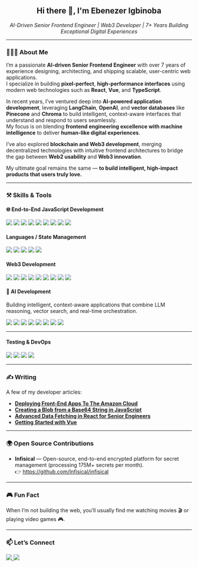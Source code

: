 <h2 align="center">Hi there 👋, I'm Ebenezer Igbinoba</h2>
<p align="center">
  <em>AI-Driven Senior Frontend Engineer | Web3 Developer | 7+ Years Building Exceptional Digital Experiences</em>
</p>

---

### 👨🏽‍💻 About Me

I’m a passionate **AI-driven Senior Frontend Engineer** with over 7 years of experience designing, architecting, and shipping scalable, user-centric web applications.  
I specialize in building **pixel-perfect**, **high-performance interfaces** using modern web technologies such as **React**, **Vue**, and **TypeScript**.

In recent years, I’ve ventured deep into **AI-powered application development**, leveraging **LangChain**, **OpenAI**, and **vector databases** like **Pinecone** and **Chroma** to build intelligent, context-aware interfaces that understand and respond to users seamlessly.  
My focus is on blending **frontend engineering excellence with machine intelligence** to deliver **human-like digital experiences**.

I’ve also explored **blockchain and Web3 development**, merging decentralized technologies with intuitive frontend architectures to bridge the gap between **Web2 usability** and **Web3 innovation**.

My ultimate goal remains the same — **to build intelligent, high-impact products that users truly love.**

---

### ⚒️ Skills & Tools

#### 🌐 **End-to-End JavaScript Development**
<p>
  <img src="https://img.shields.io/badge/React-20232A?style=for-the-badge&logo=react&logoColor=61DAFB" />
  <img src="https://img.shields.io/badge/Next.js-000?style=for-the-badge&logo=Next.js&logoColor=white" />
  <img src="https://img.shields.io/badge/Vue.js-35495E?style=for-the-badge&logo=vue.js&logoColor=4FC08D" />
  <img src="https://img.shields.io/badge/Angular-DD0031?style=for-the-badge&logo=angular&logoColor=white" />
  <img src="https://img.shields.io/badge/Tailwind-06B6D4?style=for-the-badge&logo=tailwindcss&logoColor=white" />
  <img src="https://img.shields.io/badge/Node.js-43853D?style=for-the-badge&logo=node.js&logoColor=white" />
  <img src="https://img.shields.io/badge/Express-000?style=for-the-badge&logo=express&logoColor=white" />
  <img src="https://img.shields.io/badge/PostgreSQL-336791?style=for-the-badge&logo=postgresql&logoColor=white" />
  <img src="https://img.shields.io/badge/MongoDB-47A248?style=for-the-badge&logo=mongodb&logoColor=white" />
</p>

#### **Languages / State Management**
<p>
  <img src="https://img.shields.io/badge/TypeScript-3178C6?style=for-the-badge&logo=typescript&logoColor=white" />
  <img src="https://img.shields.io/badge/JavaScript-F7DF1E?style=for-the-badge&logo=javascript&logoColor=black" />
  <img src="https://img.shields.io/badge/Redux-764ABC?style=for-the-badge&logo=redux&logoColor=white" />
  <img src="https://img.shields.io/badge/Pinia-ffe390?style=for-the-badge&logo=pinia&logoColor=black" />
  <img src="https://img.shields.io/badge/Zustand-000?style=for-the-badge&logo=Zustand&logoColor=white" />
</p>

#### **Web3 Development**
<p>
  <img src="https://img.shields.io/badge/Solidity-363636?style=for-the-badge&logo=solidity&logoColor=white" />
  <img src="https://img.shields.io/badge/Foundry-000?style=for-the-badge&logo=foundry&logoColor=white" />
  <img src="https://img.shields.io/badge/Hardhat-FCC72E?style=for-the-badge&logo=hardhat&logoColor=black" />
  <img src="https://img.shields.io/badge/Remix-2c2c2c?style=for-the-badge&logo=remix&logoColor=white" />
  <img src="https://img.shields.io/badge/Ethers.js-3C873A?style=for-the-badge&logo=ethereum&logoColor=white" />
  <img src="https://img.shields.io/badge/Web3.js-F16822?style=for-the-badge&logo=web3.js&logoColor=white" />
  <img src="https://img.shields.io/badge/Wagmi-E3E3E3?style=for-the-badge&logo=ethereum&logoColor=black" />
  <img src="https://img.shields.io/badge/MetaMask-f6851b?style=for-the-badge&logo=metamask&logoColor=white" />
  <img src="https://img.shields.io/badge/OpenZeppelin-afb5d3?style=for-the-badge&logo=openzeppelin&logoColor=black" />
</p>

#### 🧠 **AI Development**
Building intelligent, context-aware applications that combine LLM reasoning, vector search, and real-time orchestration.

<p>
  <img src="https://img.shields.io/badge/LangChain-1C1C1C?style=for-the-badge&logo=langchain&logoColor=white" />
  <img src="https://img.shields.io/badge/OpenAI-412991?style=for-the-badge&logo=openai&logoColor=white" />
  <img src="https://img.shields.io/badge/Pinecone-0088FF?style=for-the-badge&logo=pinecone&logoColor=white" />
  <img src="https://img.shields.io/badge/ChromaDB-9C27B0?style=for-the-badge&logo=database&logoColor=white" />
  <img src="https://img.shields.io/badge/Redis-D82C20?style=for-the-badge&logo=redis&logoColor=white" />
  <img src="https://img.shields.io/badge/Python-3776AB?style=for-the-badge&logo=python&logoColor=white" />
  <img src="https://img.shields.io/badge/Flask-000000?style=for-the-badge&logo=flask&logoColor=white" />
  <img src="https://img.shields.io/badge/Celery-37814A?style=for-the-badge&logo=celery&logoColor=white" />
</p>

---

#### **Testing & DevOps**
<p>
  <img src="https://img.shields.io/badge/Jest-C21325?style=for-the-badge&logo=jest&logoColor=white" />
  <img src="https://img.shields.io/badge/Cypress-17202C?style=for-the-badge&logo=cypress&logoColor=white" />
  <img src="https://img.shields.io/badge/GitHub_Actions-2088FF?style=for-the-badge&logo=github-actions&logoColor=white" />
  <img src="https://img.shields.io/badge/Docker-2496ED?style=for-the-badge&logo=docker&logoColor=white" />
</p>

---

### ✍️ Writing

A few of my developer articles:
- **[Deploying Front-End Apps To The Amazon Cloud](https://blog.openreplay.com/deploying-front-end-apps-to-the-amazon-cloud/)**
- **[Creating a Blob from a Base64 String in JavaScript](https://igbinobaebenezer.hashnode.dev/creating-a-blob-from-a-base64-string-in-javascript)**
- **[Advanced Data Fetching in React for Senior Engineers](https://igbinobaebenezer.hashnode.dev/advanced-data-fetching-technique-in-react-for-senior-engineers)**
- **[Getting Started with Vue](https://igbinobaebenezer.hashnode.dev/getting-started-with-vue)**

---

### 🌍 Open Source Contributions

- **Infisical** — Open-source, end-to-end encrypted platform for secret management (processing 175M+ secrets per month).  
  👉 <https://github.com/Infisical/infisical>

---

### 🎮 Fun Fact

When I’m not building the web, you’ll usually find me watching movies 🎬 or playing video games 🎮.

---

### 📫 Let’s Connect

<p>
  <a href="https://www.linkedin.com/in/ebenezer-igbinoba/">
    <img src="https://img.shields.io/badge/LinkedIn-0A66C2?style=for-the-badge&logo=linkedin&logoColor=white" />
  </a>
  <a href="https://github.com/eben4real">
    <img src="https://img.shields.io/badge/GitHub-181717?style=for-the-badge&logo=github&logoColor=white" />
  </a>
</p>
